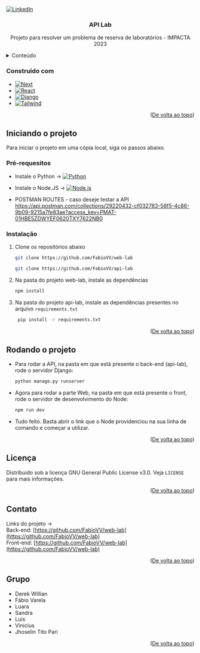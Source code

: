 <!-- Improved compatibility of back to top link: See: https://github.com/othneildrew/Best-README-Template/pull/73 -->
<a name="readme-top"></a>



<!-- PROJECT SHIELDS -->
<!--
*** I'm using markdown "reference style" links for readability.
*** Reference links are enclosed in brackets [ ] instead of parentheses ( ).
*** See the bottom of this document for the declaration of the reference variables
*** for contributors-url, forks-url, etc. This is an optional, concise syntax you may use.
*** https://www.markdownguide.org/basic-syntax/#reference-style-links
-->
<!-- [![Contributors][contributors-shield]][contributors-url]
[![Forks][forks-shield]][forks-url]
[![Stargazers][stars-shield]][stars-url]
[![Issues][issues-shield]][issues-url]
[![MIT License][license-shield]][license-url]-->
[![LinkedIn][linkedin-shield]][linkedin-url-fabio] 



<!-- PROJECT LOGO -->
<!--<br />
<div align="center">
  <a href="https://github.com/github_username/repo_name">
    <img src="images/logo.png" alt="Logo" width="80" height="80">
  </a>-->

<h3 align="center">API Lab</h3>

  <p align="center">
    Projeto para resolver um problema de reserva de laboratórios - IMPACTA 2023
    <br />
    <!-- <a href="https://github.com/github_username/repo_name"><strong>Explore the docs »</strong></a>
    <br />
    <br />
    <a href="https://github.com/github_username/repo_name">View Demo</a>
    ·
    <a href="https://github.com/github_username/repo_name/issues">Report Bug</a>
    ·
    <a href="https://github.com/github_username/repo_name/issues">Request Feature</a>
  </p> -->
</div>



<!-- TABLE OF CONTENTS -->
<details>
  <summary>Conteúdo</summary>
  <ol>
    <li>
      <ul>
        <li><a href="#built-with">Tecnologias</a></li>
      </ul>
    </li>
    <li>
      <a href="#getting-started">Iniciando o projeto</a>
      <ul>
        <li><a href="#prerequisites">Pré-requesitos</a></li>
        <li><a href="#installation">Instalação</a></li>
      </ul>
    </li>
    <!-- <li><a href="#usage">Uso</a></li> -->
    <!-- <li><a href="#roadmap">Roadmap</a></li>
    <li><a href="#contributing">Contributing</a></li>
    <li><a href="#license">License</a></li>
    <li><a href="#contact">Contact</a></li> -->
    <li><a href="#grupo">Grupo de DEV</a></li>
  </ol>
</details>



<!-- ABOUT THE PROJECT
## About The Project

[![Product Name Screen Shot][product-screenshot]](https://example.com)

Here's a blank template to get started: To avoid retyping too much info. Do a search and replace with your text editor for the following: `github_username`, `repo_name`, `twitter_handle`, `linkedin_username`, `email_client`, `email`, `project_title`, `project_description`

<p align="right">(<a href="#readme-top">De volta ao topo</a>)</p>
 -->

### Construido com

* [![Next][Next.js]][Next-url]
* [![React][React.js]][React-url]
* [![Django][Django]][Django-url]
* [![Tailwind][Tail]][Tail-url]


<p align="right">(<a href="#readme-top">De volta ao topo</a>)</p>



<!-- GETTING STARTED -->
## Iniciando o projeto

Para iniciar o projeto em uma cópia local, siga os passos abaixo.

### Pré-requesitos

 - Instale o Python ->  [![Python][Python]][Python-url]
 - Instale o Node.JS ->  [![Node.js][Node.js]][Node-url]

 - POSTMAN ROUTES - caso deseje testar a API
    https://api.postman.com/collections/29220432-cf032783-58f5-4c86-9b09-9215a7fe83ae?access_key=PMAT-01HBE5ZDWYEF0620TXY7622NB0

### Instalação

1. Clone os repositórios abaixo
   ```sh
   git clone https://github.com/FabioVV/web-lab
   ```
   ```sh
   git clone https://github.com/FabioVV/api-lab
   ```
3. Na pasta do projeto web-lab, instale as dependências
   ```sh
   npm install
   ```
4. Na pasta do projeto api-lab, instale as dependências presentes no arquivo `requirements.txt`
   ```sh
    pip install -r requirements.txt
   ```

<p align="right">(<a href="#readme-top">De volta ao topo</a>)</p>



<!-- USAGE EXAMPLES -->
## Rodando o projeto

 - Para rodar a API, na pasta em que está presente o back-end (api-lab), rode o servidor Django:
    ```sh
    python manage.py runserver
   ```

 - Agora para rodar a parte Web, na pasta em que está presente o front, rode o servidor de desenvolvimento do Node:
    ```sh
    npm run dev
   ```
 - Tudo feito. Basta abrir o link que o Node providenciou na sua linha de comando e começar a utilizar. 

<p align="right">(<a href="#readme-top">De volta ao topo</a>)</p> 



<!-- ROADMAP
## Roadmap

- [ ] Feature 1
- [ ] Feature 2
- [ ] Feature 3
    - [ ] Nested Feature

See the [open issues](https://github.com/github_username/repo_name/issues) for a full list of proposed features (and known issues).

<p align="right">(<a href="#readme-top">back to top</a>)</p>
 -->


<!-- CONTRIBUTING 
## Contributing

Contributions are what make the open source community such an amazing place to learn, inspire, and create. Any contributions you make are **greatly appreciated**.

If you have a suggestion that would make this better, please fork the repo and create a pull request. You can also simply open an issue with the tag "enhancement".
Don't forget to give the project a star! Thanks again!

1. Fork the Project
2. Create your Feature Branch (`git checkout -b feature/AmazingFeature`)
3. Commit your Changes (`git commit -m 'Add some AmazingFeature'`)
4. Push to the Branch (`git push origin feature/AmazingFeature`)
5. Open a Pull Request

<p align="right">(<a href="#readme-top">De volta ao topo</a>)</p>
-->


<!-- LICENSE -->
## Licença

Distríbuido sob a licença GNU General Public License v3.0. Veja `LICENSE` para mais informações.

<p align="right">(<a href="#readme-top">De volta ao topo</a>)</p>



<!-- CONTACT -->
## Contato


Links do projeto ->
<br>
Back-end: [https://github.com/FabioVV/web-lab](https://github.com/FabioVV/web-lab)
<br>
Front-end: [https://github.com/FabioVV/web-lab](https://github.com/FabioVV/web-lab)
<br>

<p align="right">(<a href="#readme-top">De volta ao topo</a>)</p>



<!-- ACKNOWLEDGMENTS -->
 ## Grupo
<ul>
  <li>
   Derek Willian 
  </li>

  <li>
   Fábio Varela 
  </li>

  <li>
   Luara 
  </li>

  <li>
   Sandra
  </li>

  <li>
   Luis
  </li>

  <li>
   Vinicius
  </li>

  <li>
   Jhoselin Tito Pari
  </li>
</ul>


<p align="right">(<a href="#readme-top">De volta ao topo</a>)</p> 



<!-- MARKDOWN LINKS & IMAGES -->
<!-- https://www.markdownguide.org/basic-syntax/#reference-style-links  -->
[forks-shield]: https://img.shields.io/github/forks/github_username/repo_name.svg?style=for-the-badge
[forks-url]: https://github.com/github_username/repo_name/network/members
[stars-shield]: https://img.shields.io/github/stars/github_username/repo_name.svg?style=for-the-badge
[stars-url]: https://github.com/github_username/repo_name/stargazers
[issues-shield]: https://img.shields.io/github/issues/github_username/repo_name.svg?style=for-the-badge
[issues-url]: https://github.com/github_username/repo_name/issues
[license-shield]: https://img.shields.io/github/license/github_username/repo_name.svg?style=for-the-badge
[license-url]: https://github.com/github_username/repo_name/blob/master/LICENSE.txt
[linkedin-shield]: https://img.shields.io/badge/-LinkedIn-black.svg?style=for-the-badge&logo=linkedin&colorB=555


[linkedin-url-fabio]: https://www.linkedin.com/in/f%C3%A1bio-varela-413719217/?locale=en_US



[product-screenshot]: images/screenshot.png
[Next.js]: https://img.shields.io/badge/next.js-000000?style=for-the-badge&logo=nextdotjs&logoColor=white
[Next-url]: https://nextjs.org/
[React.js]: https://img.shields.io/badge/React-20232A?style=for-the-badge&logo=react&logoColor=61DAFB
[React-url]: https://reactjs.org/
[Django]: https://img.shields.io/badge/Django-092E20?style=for-the-badge&logo=django&logoColor=white
[Django-url]:https://www.djangoproject.com/	
[Tail]: https://img.shields.io/badge/Tailwind_CSS-38B2AC?style=for-the-badge&logo=tailwind-css&logoColor=whit
[Tail-url]: https://tailwindui.com/
[Python]: https://img.shields.io/badge/Python-14354C?style=for-the-badge&logo=python&logoColor=white
[Python-url]: https://www.python.org/
[Node.js]: https://img.shields.io/badge/Node.js-43853D?style=for-the-badge&logo=node.js&logoColor=white
[Node-url]: https://nodejs.org/en 

